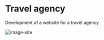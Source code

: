 # Travel agency
Development of a website for a travel agency 

![image-site](https://user-images.githubusercontent.com/37422000/81961881-44bcf280-9613-11ea-89ae-372ed43dac04.gif)
